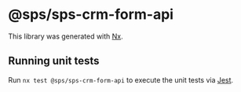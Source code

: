 # @sps/sps-crm-form-api

This library was generated with [Nx](https://nx.dev).

## Running unit tests

Run `nx test @sps/sps-crm-form-api` to execute the unit tests via [Jest](https://jestjs.io).
